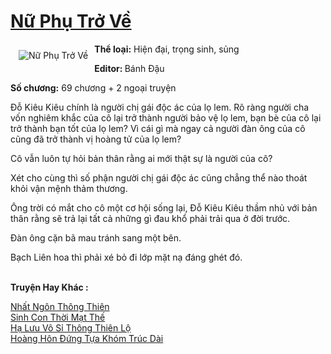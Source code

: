 <a href="https://utruyen.com/nu-phu-tro-ve/8085/" title="Nữ Phụ Trở Về"><h1>Nữ Phụ Trở Về</h1></a><div style="display:table"><img align="right" style="float: left; padding: 10px;" src="https://utruyen.com/images/story/200x260/nu-phu-tro-ve.jpg" alt="Nữ Phụ Trở Về"><b>Thể loại:</b> Hiện đại, trọng sinh, sủng<p></p><b>Editor: </b>Bánh Đậu<p></p><b>Số chương:</b> 69 chương + 2 ngoại truyện<p></p>Đỗ Kiêu Kiêu chính là người chị gái độc ác của lọ lem. Rõ ràng người cha vốn nghiêm khắc của cô lại trở thành người bảo vệ lọ lem, bạn bè của cô lại trở thành bạn tốt của lọ lem? Vì cái gì mà ngay cả người đàn ông của cô cũng đã trở thành vị hoàng tử của lọ lem?<p></p>Cô vẫn luôn tự hỏi bản thân rằng ai mới thật sự là người của cô?<p></p>Xét cho cùng thì số phận người chị gái độc ác cũng chẳng thể nào thoát khỏi vận mệnh thảm thương.<p></p>Ông trời có mắt cho cô một cơ hội sống lại, Đỗ Kiêu Kiêu thầm nhủ với bản thân rằng sẽ trả lại tất cả những gì đau khổ phải trải qua ở đời trước.<p></p>Đàn ông cặn bã mau tránh sang một bên.<p></p>Bạch Liên hoa thì phải xé bỏ đi lớp mặt nạ đáng ghét đó.</div><p><br><b>Truyện Hay Khác :</b></p><a href="https://utruyen.com/nhat-ngon-thong-thien/17577/" alt="Nhất Ngôn Thông Thiên">Nhất Ngôn Thông Thiên</a><br/><a href="https://github.com/quanluxury/truyenhot/tree/master/truyenhay/16893/" alt="Sinh Con Thời Mạt Thế">Sinh Con Thời Mạt Thế</a><br/><a href="https://github.com/quanluxury/ngontinhhot/tree/master/truyenhay/17596/" alt="Hạ Lưu Vô Sỉ Thông Thiên Lộ">Hạ Lưu Vô Sỉ Thông Thiên Lộ</a><br/><a href="https://github.com/quanluxury/ngontinhhot/tree/master/truyenhay/18742/" alt="Hoàng Hôn Đứng Tựa Khóm Trúc Dài">Hoàng Hôn Đứng Tựa Khóm Trúc Dài</a><br/>